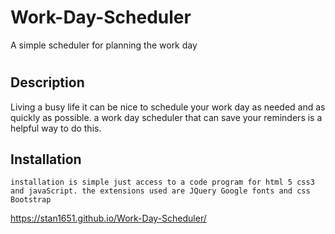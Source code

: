 # Work-Day-Scheduler
A simple scheduler for planning the work day 
# <Your-Project-Title>
## Description
Living a busy life it can be nice to schedule your work day as needed and as quickly as possible. a work day scheduler that can save your reminders is a helpful way to do this. 
## Installation
    installation is simple just access to a code program for html 5 css3 and javaScript. the extensions used are JQuery Google fonts and css Bootstrap

https://stan1651.github.io/Work-Day-Scheduler/
